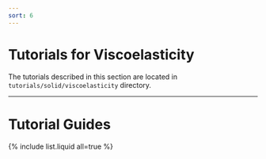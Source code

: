```yaml
---
sort: 6
---
```


# Tutorials for Viscoelasticity

The tutorials described in this section are located in
`tutorials/solid/viscoelasticity` directory.

---

# Tutorial Guides

{% include list.liquid all=true %}
